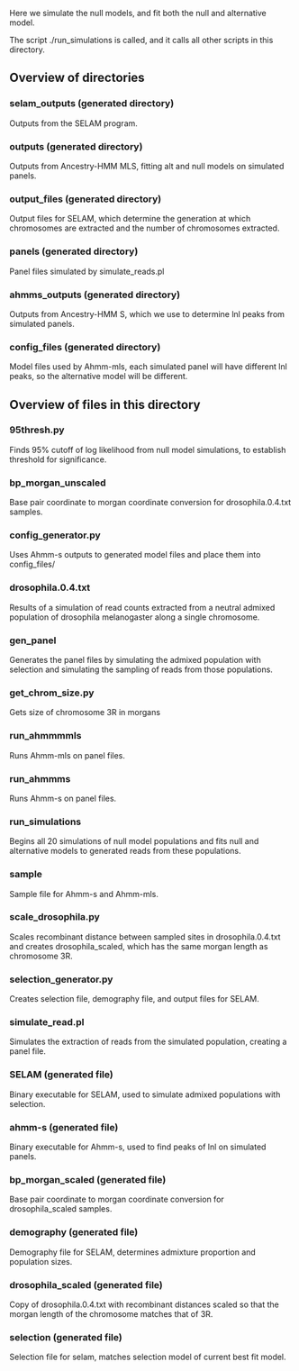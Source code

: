 Here we simulate the null models, and fit both the null and alternative model.

The script ./run_simulations is called, and it calls all other scripts in this directory.

## Overview of directories

### selam_outputs (generated directory)
Outputs from the SELAM program.

### outputs (generated directory)
Outputs from Ancestry-HMM MLS, fitting alt and null models on simulated panels.

### output_files (generated directory)
Output files for SELAM, which determine the generation at which chromosomes are extracted and the number of chromosomes extracted.

### panels (generated directory)
Panel files simulated by simulate_reads.pl

### ahmms_outputs (generated directory)
Outputs from Ancestry-HMM S, which we use to determine lnl peaks from simulated panels.

### config_files (generated directory)
Model files used by Ahmm-mls, each simulated panel will have different lnl peaks, so the alternative model will be different.

## Overview of files in this directory

### 95thresh.py
Finds 95% cutoff of log likelihood from null model simulations, to establish threshold for significance.

### bp_morgan_unscaled
Base pair coordinate to morgan coordinate conversion for drosophila.0.4.txt samples.

### config_generator.py
Uses Ahmm-s outputs to generated model files and place them into config_files/

### drosophila.0.4.txt
Results of a simulation of read counts extracted from a neutral admixed population of drosophila melanogaster along a single chromosome. 

### gen_panel
Generates the panel files by simulating the admixed population with selection and simulating the sampling of reads from those populations.

### get_chrom_size.py
Gets size of chromosome 3R in morgans

### run_ahmmmmls
Runs Ahmm-mls on panel files.

### run_ahmmms
Runs Ahmm-s on panel files.

### run_simulations
Begins all 20 simulations of null model populations and fits null and alternative models to generated reads from these populations. 

### sample
Sample file for Ahmm-s and Ahmm-mls.

### scale_drosophila.py
Scales recombinant distance between sampled sites in drosophila.0.4.txt and creates drosophila_scaled, which has the same morgan length as chromosome 3R.

### selection_generator.py
Creates selection file, demography file, and output files for SELAM.

### simulate_read.pl
Simulates the extraction of reads from the simulated population, creating a panel file.

### SELAM (generated file)
Binary executable for SELAM, used to simulate admixed populations with selection.

### ahmm-s (generated file)
Binary executable for Ahmm-s, used to find peaks of lnl on simulated panels.

### bp_morgan_scaled (generated file)
Base pair coordinate to morgan coordinate conversion for drosophila_scaled samples.

### demography (generated file)
Demography file for SELAM, determines admixture proportion and population sizes. 

### drosophila_scaled (generated file)
Copy of drosophila.0.4.txt with recombinant distances scaled so that the morgan length of the chromosome matches that of 3R.

### selection (generated file)
Selection file for selam, matches selection model of current best fit model.
